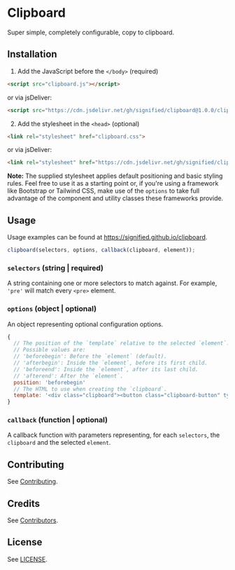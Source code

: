 # Clipboard

Super simple, completely configurable, copy to clipboard.

## Installation

1. Add the JavaScript before the `</body>` (required)

```html
<script src="clipboard.js"></script>
```

or via jsDeliver:

```html
<script src="https://cdn.jsdelivr.net/gh/signified/clipboard@1.0.0/clipboard.min.js"></script>
```

2. Add the stylesheet in the `<head>` (optional)

```html
<link rel="stylesheet" href="clipboard.css">
```

or via jsDeliver:

```html
<link rel="stylesheet" href="https://cdn.jsdelivr.net/gh/signified/clipboard@1.0.0/clipboard.min.css">
```

**Note:** The supplied stylesheet applies default positioning and basic styling rules. Feel free to use it as a starting point or, if you're using a framework like Bootstrap or Tailwind CSS, make use of the `options` to take full advantage of the component and utility classes these frameworks provide.

## Usage

Usage examples can be found at https://signified.github.io/clipboard.

```javascript
clipboard(selectors, options, callback(clipboard, element));
```

### `selectors` (string | required)

A string containing one or more selectors to match against. For example, `'pre'` will match every `<pre>` element.

### `options` (object | optional)

An object representing optional configuration options.

```javascript
{
  // The position of the `template` relative to the selected `element`.
  // Possible values are:
  // 'beforebegin': Before the `element` (default).
  // 'afterbegin': Inside the `element`, before its first child.
  // 'beforeend': Inside the `element`, after its last child.
  // 'afterend': After the `element`.
  position: 'beforebegin'
  // The HTML to use when creating the `clipboard`.
  template: '<div class="clipboard"><button class="clipboard-button" type="button">Copy</button></div>'
}
```

### `callback` (function | optional)

A callback function with parameters representing, for each `selectors`, the `clipboard` and the selected `element`.

## Contributing

See [Contributing](https://github.com/signified/.github/blob/main/CONTRIBUTING.md).

## Credits

See [Contributors](https://github.com/signified/clipboard/graphs/contributors).

## License

See [LICENSE](LICENSE).
